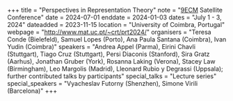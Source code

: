 +++
title = "Perspectives in Representation Theory"
note = "<a href=https://www.ecm2024sevilla.com/>9ECM</a> Satellite Conference"
date = 2024-07-01
enddate = 2024-01-03
dates = "July 1 - 3, 2024"
dateadded = 2023-11-15
location = "University of Coimbra, Portugal"
webpage = "http://www.mat.uc.pt/~crt/prt2024/"
organisers = "Teresa Conde (Bielefeld), Samuel Lopes (Porto), Ana Paula Santana (Coimbra), Ivan Yudin (Coimbra)"
speakers = "Andrea Appel (Parma), Eirini Chavli (Stuttgart), Tiago Cruz (Stuttgart), Persi Diaconis (Stanford), Sira Gratz (Aarhus), Jonathan Gruber (York), Rosanna Laking (Verona), Stacey Law (Birmingham), Leo Margolis (Madrid), Lleonard Rubio y Degrassi (Uppsala); further contributed talks by participants"
special_talks = "Lecture series"
special_speakers = "Vyacheslav Futorny (Shenzhen), Simone Virili (Barcelona)"
+++
